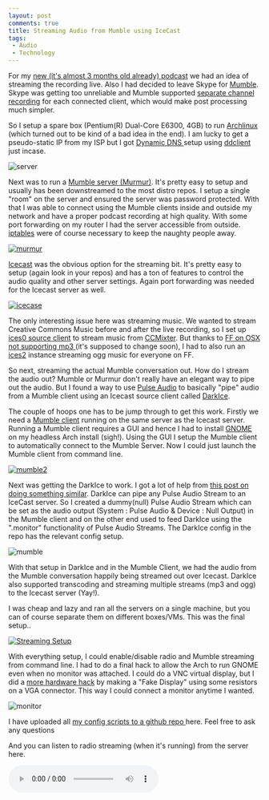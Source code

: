 ```yaml
---
layout: post
comments: true
title: Streaming Audio from Mumble using IceCast
tags:
 - Audio
 - Technology
---
```


For my [new (it's almost 3 months old already) podcast][0] we had an idea of streaming the recording live. Also I had decided to leave Skype for [Mumble][1]. Skype was getting too unreliable and Mumble supported [separate channel recording][2] for each connected client, which would make post processing much simpler.

So I setup a spare box (Pentium(R) Dual-Core E6300, 4GB) to run [Archlinux][3] (which turned out to be kind of a bad idea in the end). I am lucky to get a pseudo-static IP from my ISP but I got [Dynamic DNS ][4]setup using [ddclient][5] just incase.

![server](images/2013/11/server.jpg)

Next was to run a [Mumble server (Murmur)][6]. It's pretty easy to setup and usually has been downstreamed to the most distro repos. I setup a single "room" on the server and ensured the server was password protected. With that I was able to connect using the Mumble clients inside and outside my network and have a proper podcast recording at high quality. With some port forwarding on my router I had the server accessible from outside. [iptables][7] were of course necessary to keep the naughty people away.

[![murmur](images/2013/11/murmur.png)][8]

[Icecast][9] was the obvious option for the streaming bit. It's pretty easy to setup (again look in your repos) and has a ton of features to control the audio quality and other server settings. Again port forwarding was needed for the Icecast server as well.

[![icecase](images/2013/11/archbox.png)][10]

The only interesting issue here was streaming music. We wanted to stream Creative Commons Music before and after the live recording, so I set up [ices0 source client][11] to stream music from [CCMixter][12]. But thanks to [FF on OSX not supporting mp3 ][13](it's supposed to change soon), I had to also run an [ices2][11] instance streaming ogg music for everyone on FF.

So next, streaming the actual Mumble conversation out. How do I stream the audio out? Mumble or Murmur don't really have an elegant way to pipe out the audio. But I found a way to use [Pulse Audio][14] to basically "pipe" audio from a Mumble client using an Icecast source client called [DarkIce][15].

The couple of hoops one has to be jump through to get this work. Firstly we need a [Mumble client][1] running on the same server as the Icecast server. Running a Mumble client requires a GUI and hence I had to install [GNOME][16] on my headless Arch install (sigh!). Using the GUI I setup the Mumble client to automatically connect to the Mumble Server. Now I could just launch the Mumble client from command line.

[![mumble2](images/2013/11/mumble2.png)][17]

Next was getting the DarkIce to work. I got a lot of help from [this post on doing something similar][18]. DarkIce can pipe any Pulse Audio Stream to an IceCast server. So I created a dummy(null) Pulse Audio Stream which can be set as the audio output (System : Pulse Audio & Device : Null Output) in the Mumble client and on the other end used to feed DarkIce using the ".monitor" functionality of Pulse Audio Streams. The DarkIce config in the repo has the relevant config setup.

![mumble](images/2013/11/mumble1.png)

With that setup in DarkIce and in the Mumble Client, we had the audio from the Mumble conversation happily being streamed out over Icecast. DarkIce also supported transcoding and streaming multiple streams (mp3 and ogg) to the Icecast server (Yay!).

I was cheap and lazy and ran all the servers on a single machine, but you can of course separate them on different boxes/VMs. This was the final setup..

[![Streaming Setup](images/2013/10/Streaming-Setup-1.jpg)][19]

With everything setup, I could enable/disable radio and Mumble streaming from command line. I had to do a final hack to allow the Arch to run GNOME even when no monitor was attached. I could do a VNC virtual display, but I did a [more hardware hack][20] by making a "Fake Display" using some resistors on a VGA connector. This way I could connect a monitor anytime I wanted.

![monitor](images/2013/11/monitor.jpg)

I have uploaded all [my config scripts to a github repo ][21]here. Feel free to ask any questions

And you can listen to radio streaming (when it's running) from the server here.

<audio autobuffer autoloop loop controls>
	<source src="http://listen.webuild.sg:8000/live">
	<source src="http://listen.webuild.sg:8000/radio">
</audio>


[0]: http://live.webuild.sg
[1]: http://mumble.sourceforge.net/
[2]: http://blog.mumble.info/for-the-record/
[3]: https://www.archlinux.org/
[4]: https://wiki.archlinux.org/index.php/Dynamic_DNS
[5]: http://sourceforge.net/p/ddclient/wiki/Home/
[6]: http://mumble.sourceforge.net/Running_Murmur
[7]: https://wiki.archlinux.org/index.php/iptables
[8]: images/2013/11/murmur.png
[9]: http://icecast.org
[10]: images/2013/11/archbox.png
[11]: http://www.icecast.org/ices.php
[12]: http://ccmixter.org
[13]: https://developer.mozilla.org/en-US/docs/HTML/Supported_media_formats
[14]: http://www.freedesktop.org/wiki/Software/PulseAudio/
[15]: https://code.google.com/p/darkice/
[16]: https://wiki.archlinux.org/index.php/GNOME
[17]: images/2013/11/mumble2.png
[18]: http://www.skyehaven.net/blog/2011/03/14/mumble-icecast/
[19]: images/2013/10/Streaming-Setup-1.jpg
[20]: http://blog.zorinaq.com/?e=11
[21]: https://github.com/notthetup/webuildliveserver

